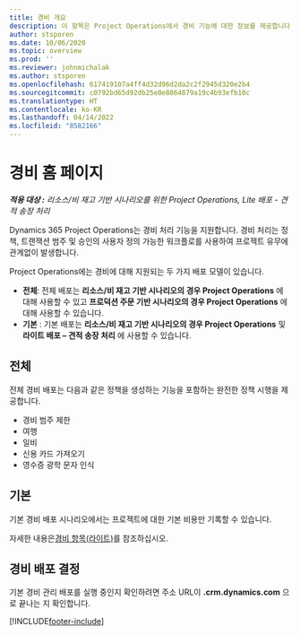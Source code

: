 ```yaml
---
title: 경비 개요
description: 이 항목은 Project Operations에서 경비 기능에 대한 정보를 제공합니다.
author: stsporen
ms.date: 10/06/2020
ms.topic: overview
ms.prod: ''
ms.reviewer: johnmichalak
ms.author: stsporen
ms.openlocfilehash: 617419107a4ff4d32d96d2da2c2f2945d320e2b4
ms.sourcegitcommit: c0792bd65d92db25e0e8864879a19c4b93efb10c
ms.translationtype: HT
ms.contentlocale: ko-KR
ms.lasthandoff: 04/14/2022
ms.locfileid: "8582166"
---
```

# <a name="expense-home-page"></a>경비 홈 페이지

_**적용 대상 :** 리소스/비 재고 기반 시나리오를 위한 Project Operations, Lite 배포 - 견적 송장 처리_


Dynamics 365 Project Operations는 경비 처리 기능을 지원합니다. 경비 처리는 정책, 트랜잭션 범주 및 승인의 사용자 정의 가능한 워크플로를 사용하여 프로젝트 유무에 관계없이 발생합니다.

Project Operations에는 경비에 대해 지원되는 두 가지 배포 모델이 있습니다. 

- **전체**: 전체 배포는 **리소스/비 재고 기반 시나리오의 경우 Project Operations** 에 대해 사용할 수 있고 **프로덕션 주문 기반 시나리오의 경우 Project Operations** 에 대해 사용할 수 있습니다.
- **기본** : 기본 배포는 **리소스/비 재고 기반 시나리오의 경우 Project Operations** 및 **라이트 배포 – 견적 송장 처리** 에 사용할 수 있습니다.

## <a name="full"></a>전체 
전체 경비 배포는 다음과 같은 정책을 생성하는 기능을 포함하는 완전한 정책 시행을 제공합니다.

  - 경비 범주 제한
  - 여행
  - 일비
  - 신용 카드 가져오기
  - 영수증 광학 문자 인식

## <a name="basic"></a>기본 
기본 경비 배포 시나리오에서는 프로젝트에 대한 기본 비용만 기록할 수 있습니다. 

자세한 내용은[경비 항목(라이트)](basic-expense.md)를 참조하십시오.

## <a name="determine-your-expense-deployment"></a>경비 배포 결정
기본 경비 관리 배포를 실행 중인지 확인하려면 주소 URL이 **.crm.dynamics.com** 으로 끝나는 지 확인합니다. 


[!INCLUDE[footer-include](../includes/footer-banner.md)]
